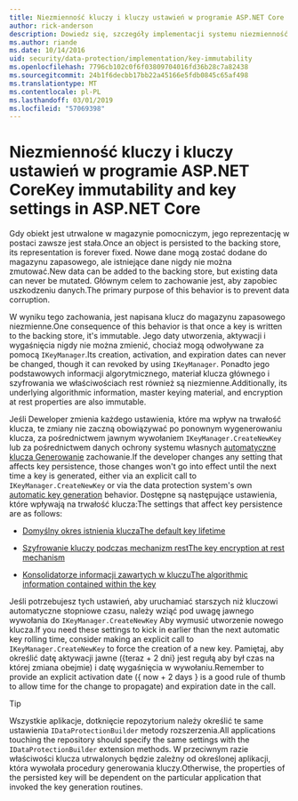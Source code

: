 ```yaml
---
title: Niezmienność kluczy i kluczy ustawień w programie ASP.NET Core
author: rick-anderson
description: Dowiedz się, szczegóły implementacji systemu niezmienność kluczy ochrony danych programu ASP.NET Core interfejsów API.
ms.author: riande
ms.date: 10/14/2016
uid: security/data-protection/implementation/key-immutability
ms.openlocfilehash: 7796cb102c0f6f03809704016fd36b28c7a82438
ms.sourcegitcommit: 24b1f6decbb17bb22a45166e5fdb0845c65af498
ms.translationtype: MT
ms.contentlocale: pl-PL
ms.lasthandoff: 03/01/2019
ms.locfileid: "57069398"
---
```

# <a name="key-immutability-and-key-settings-in-aspnet-core"></a><span data-ttu-id="ea800-103">Niezmienność kluczy i kluczy ustawień w programie ASP.NET Core</span><span class="sxs-lookup"><span data-stu-id="ea800-103">Key immutability and key settings in ASP.NET Core</span></span>

<span data-ttu-id="ea800-104">Gdy obiekt jest utrwalone w magazynie pomocniczym, jego reprezentację w postaci zawsze jest stała.</span><span class="sxs-lookup"><span data-stu-id="ea800-104">Once an object is persisted to the backing store, its representation is forever fixed.</span></span> <span data-ttu-id="ea800-105">Nowe dane mogą zostać dodane do magazynu zapasowego, ale istniejące dane nigdy nie można zmutować.</span><span class="sxs-lookup"><span data-stu-id="ea800-105">New data can be added to the backing store, but existing data can never be mutated.</span></span> <span data-ttu-id="ea800-106">Głównym celem to zachowanie jest, aby zapobiec uszkodzeniu danych.</span><span class="sxs-lookup"><span data-stu-id="ea800-106">The primary purpose of this behavior is to prevent data corruption.</span></span>

<span data-ttu-id="ea800-107">W wyniku tego zachowania, jest napisana klucz do magazynu zapasowego niezmienne.</span><span class="sxs-lookup"><span data-stu-id="ea800-107">One consequence of this behavior is that once a key is written to the backing store, it's immutable.</span></span> <span data-ttu-id="ea800-108">Jego daty utworzenia, aktywacji i wygaśnięcia nigdy nie można zmienić, chociaż mogą odwoływane za pomocą `IKeyManager`.</span><span class="sxs-lookup"><span data-stu-id="ea800-108">Its creation, activation, and expiration dates can never be changed, though it can revoked by using `IKeyManager`.</span></span> <span data-ttu-id="ea800-109">Ponadto jego podstawowych informacji algorytmicznego, materiał klucza głównego i szyfrowania we właściwościach rest również są niezmienne.</span><span class="sxs-lookup"><span data-stu-id="ea800-109">Additionally, its underlying algorithmic information, master keying material, and encryption at rest properties are also immutable.</span></span>

<span data-ttu-id="ea800-110">Jeśli Deweloper zmienia każdego ustawienia, które ma wpływ na trwałość klucza, te zmiany nie zaczną obowiązywać po ponownym wygenerowaniu klucza, za pośrednictwem jawnym wywołaniem `IKeyManager.CreateNewKey` lub za pośrednictwem danych ochrony systemu własnych [automatyczne klucza Generowanie](xref:security/data-protection/implementation/key-management#data-protection-implementation-key-management) zachowanie.</span><span class="sxs-lookup"><span data-stu-id="ea800-110">If the developer changes any setting that affects key persistence, those changes won't go into effect until the next time a key is generated, either via an explicit call to `IKeyManager.CreateNewKey` or via the data protection system's own [automatic key generation](xref:security/data-protection/implementation/key-management#data-protection-implementation-key-management) behavior.</span></span> <span data-ttu-id="ea800-111">Dostępne są następujące ustawienia, które wpływają na trwałość klucza:</span><span class="sxs-lookup"><span data-stu-id="ea800-111">The settings that affect key persistence are as follows:</span></span>

* [<span data-ttu-id="ea800-112">Domyślny okres istnienia klucza</span><span class="sxs-lookup"><span data-stu-id="ea800-112">The default key lifetime</span></span>](xref:security/data-protection/implementation/key-management#data-protection-implementation-key-management)

* [<span data-ttu-id="ea800-113">Szyfrowanie kluczy podczas mechanizm rest</span><span class="sxs-lookup"><span data-stu-id="ea800-113">The key encryption at rest mechanism</span></span>](xref:security/data-protection/implementation/key-encryption-at-rest)

* [<span data-ttu-id="ea800-114">Konsolidatorze informacji zawartych w kluczu</span><span class="sxs-lookup"><span data-stu-id="ea800-114">The algorithmic information contained within the key</span></span>](xref:security/data-protection/configuration/overview#changing-algorithms-with-usecryptographicalgorithms)

<span data-ttu-id="ea800-115">Jeśli potrzebujesz tych ustawień, aby uruchamiać starszych niż kluczowi automatyczne stopniowe czasu, należy wziąć pod uwagę jawnego wywołania do `IKeyManager.CreateNewKey` Aby wymusić utworzenie nowego klucza.</span><span class="sxs-lookup"><span data-stu-id="ea800-115">If you need these settings to kick in earlier than the next automatic key rolling time, consider making an explicit call to `IKeyManager.CreateNewKey` to force the creation of a new key.</span></span> <span data-ttu-id="ea800-116">Pamiętaj, aby określić datę aktywacji jawne ({teraz + 2 dni} jest regułą aby był czas na której zmiana obejmie) i datę wygaśnięcia w wywołaniu.</span><span class="sxs-lookup"><span data-stu-id="ea800-116">Remember to provide an explicit activation date ({ now + 2 days } is a good rule of thumb to allow time for the change to propagate) and expiration date in the call.</span></span>

>[!TIP]
> <span data-ttu-id="ea800-117">Wszystkie aplikacje, dotknięcie repozytorium należy określić te same ustawienia `IDataProtectionBuilder` metody rozszerzenia.</span><span class="sxs-lookup"><span data-stu-id="ea800-117">All applications touching the repository should specify the same settings with the `IDataProtectionBuilder` extension methods.</span></span> <span data-ttu-id="ea800-118">W przeciwnym razie właściwości klucza utrwalonych będzie zależny od określonej aplikacji, która wywołała procedury generowania kluczy.</span><span class="sxs-lookup"><span data-stu-id="ea800-118">Otherwise, the properties of the persisted key will be dependent on the particular application that invoked the key generation routines.</span></span>
